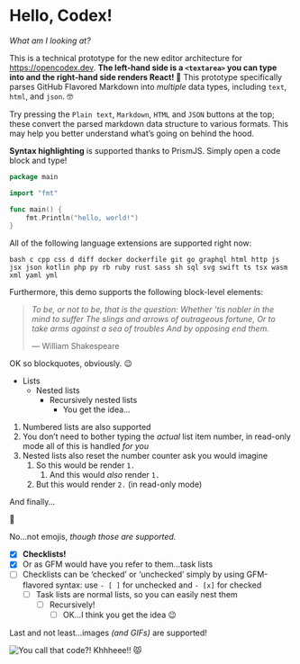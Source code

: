 # Hello, Codex!

_What am I looking at?_

This is a technical prototype for the new editor architecture for https://opencodex.dev. **The left-hand side is a `<textarea>` you can type into and the right-hand side renders React! 👀** This prototype specifically parses GitHub Flavored Markdown into _multiple_ data types, including `text`, `html`, and `json`. 🤓

Try pressing the `Plain text`, `Markdown`, `HTML` and `JSON` buttons at the top; these convert the parsed markdown data structure to various formats. This may help you better understand what’s going on behind the hood.

**Syntax highlighting** is supported thanks to PrismJS. Simply open a code block and type!

```go
package main

import "fmt"

func main() {
	fmt.Println("hello, world!")
}
```

All of the following language extensions are supported right now:

```
bash c cpp css d diff docker dockerfile git go graphql html http js jsx json kotlin php py rb ruby rust sass sh sql svg swift ts tsx wasm xml yaml yml
```

Furthermore, this demo supports the following block-level elements:

> _To be, or not to be, that is the question:_
> _Whether 'tis nobler in the mind to suffer_
> _The slings and arrows of outrageous fortune,_
> _Or to take arms against a sea of troubles_
> _And by opposing end them._
>
> — William Shakespeare

OK so blockquotes, obviously. 😉

- Lists
	- Nested lists
		- Recursively nested lists
			- You get the idea…

1. Numbered lists are also supported
1. You don’t need to bother typing the _actual_ list item number, in read-only mode all of this is handled _for you_
1. Nested lists also reset the number counter ask you would imagine
	1. So this would be render `1.`
		1. And this would _also_ render `1.`
	1. But this would render `2.` (in read-only mode)

And finally…

🥁

No…not emojis, _though those are supported._

- [x] **Checklists!**
- [x] Or as GFM would have you refer to them…task lists
- [ ] Checklists can be ‘checked’ or ‘unchecked’ simply by using GFM-flavored syntax: use `- [ ]` for unchecked and `- [x]` for checked
	- [ ] Task lists are normal lists, so you can easily nest them
		- [ ] Recursively!
			- [ ] OK…I think you get the idea 😉

Last and not least…images _(and GIFs)_ are supported!

![You call that code?! Khhheee!! 😾](https://media.giphy.com/media/VbnUQpnihPSIgIXuZv/giphy.gif)
